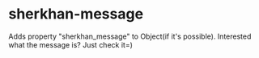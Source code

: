 # sherkhan-message 

Adds property \"sherkhan_message\" to Object(if it's possible). Interested what the message is? Just check it=)
